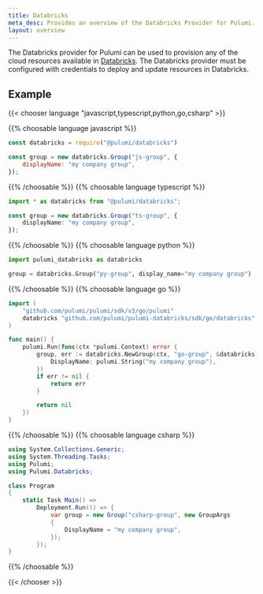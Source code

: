 ```yaml
---
title: Databricks
meta_desc: Provides an overview of the Databricks Provider for Pulumi.
layout: overview
---
```


The Databricks provider for Pulumi can be used to provision any of the cloud resources available in [Databricks](https://databricks.com/).
The Databricks provider must be configured with credentials to deploy and update resources in Databricks.

## Example

{{< chooser language "javascript,typescript,python,go,csharp" >}}

{{% choosable language javascript %}}

```javascript
const databricks = require("@pulumi/databricks")

const group = new databricks.Group("js-group", {
    displayName: "my company group",
});
```

{{% /choosable %}}
{{% choosable language typescript %}}

```typescript
import * as databricks from "@pulumi/databricks";

const group = new databricks.Group("ts-group", {
    displayName: "my company group",
});
```

{{% /choosable %}}
{{% choosable language python %}}

```python
import pulumi_databricks as databricks

group = databricks.Group("py-group", display_name="my company group")
```

{{% /choosable %}}
{{% choosable language go %}}

```go
import (
	"github.com/pulumi/pulumi/sdk/v3/go/pulumi"
	databricks "github.com/pulumi/pulumi-databricks/sdk/go/databricks"
)

func main() {
	pulumi.Run(func(ctx *pulumi.Context) error {
		group, err := databricks.NewGroup(ctx, "go-group", &databricks.GroupArgs{
			DisplayName: pulumi.String("my company group"),
		})
		if err != nil {
			return err
		}

		return nil
	})
}

```

{{% /choosable %}}
{{% choosable language csharp %}}

```csharp
using System.Collections.Generic;
using System.Threading.Tasks;
using Pulumi;
using Pulumi.Databricks;

class Program
{
    static Task Main() =>
        Deployment.Run(() => {
            var group = new Group("csharp-group", new GroupArgs
            {
                DisplayName = "my company group",
            });
        });
}
```

{{% /choosable %}}

{{< /chooser >}}

